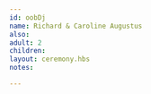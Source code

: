```yaml
---
id: oobDj
name: Richard & Caroline Augustus
also:
adult: 2
children:
layout: ceremony.hbs
notes:

---
```

